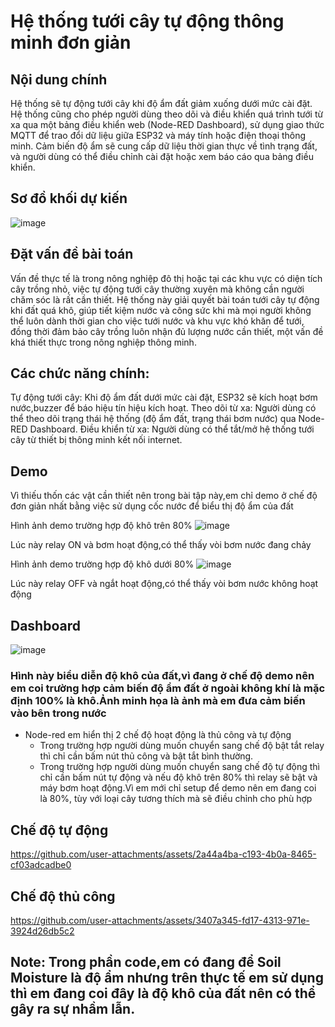 # Hệ thống tưới cây tự động thông minh đơn giản
## Nội dung chính
Hệ thống sẽ tự động tưới cây khi độ ẩm đất giảm xuống dưới mức cài đặt. Hệ thống cũng cho phép người dùng theo dõi và điều khiển quá trình tưới từ xa qua một bảng điều khiển web (Node-RED Dashboard), sử dụng giao thức MQTT để trao đổi dữ liệu giữa ESP32 và máy tính hoặc điện thoại thông minh. Cảm biến độ ẩm sẽ cung cấp dữ liệu thời gian thực về tình trạng đất, và người dùng có thể điều chỉnh cài đặt hoặc xem báo cáo qua bảng điều khiển.

## Sơ đồ khối dự kiến
![image](https://github.com/user-attachments/assets/ff418450-a248-4b19-9e28-861a7e07d48b)


## Đặt vấn đề bài toán
Vấn đề thực tế là trong nông nghiệp đô thị hoặc tại các khu vực có diện tích cây trồng nhỏ, việc tự động tưới cây thường xuyên mà không cần người chăm sóc là rất cần thiết. Hệ thống này giải quyết bài toán tưới cây tự động khi đất quá khô, giúp tiết kiệm nước và công sức khi mà mọi người không thể luôn dành thời gian cho việc tưới nước và khu vực khó khăn để tưới, đồng thời đảm bảo cây trồng luôn nhận đủ lượng nước cần thiết, một vấn đề khá thiết thực trong nông nghiệp thông minh.

## Các chức năng chính:
Tự động tưới cây: Khi độ ẩm đất dưới mức cài đặt, ESP32 sẽ kích hoạt bơm nước,buzzer để báo hiệu tín hiệu kích hoạt.
Theo dõi từ xa: Người dùng có thể theo dõi trạng thái hệ thống (độ ẩm đất, trạng thái bơm nước) qua Node-RED Dashboard.
Điều khiển từ xa: Người dùng có thể tắt/mở hệ thống tưới cây từ thiết bị thông minh kết nối internet.

## Demo

Vì thiếu thốn các vật cần thiết nên trong bài tập này,em chỉ demo ở chế độ đơn giản nhất bằng việc sử dụng cốc nước để biểu thị độ ẩm của đất

Hình ảnh demo trường hợp độ khô trên 80%
![image](https://github.com/user-attachments/assets/e8078255-7fc4-4253-9bd9-05c7979ed408)

Lúc này relay ON và bơm hoạt động,có thể thấy vòi bơm nước đang chảy

Hình ảnh demo trường hợp độ khô dưới 80%
![image](https://github.com/user-attachments/assets/c192857a-4e43-40c8-858a-8f20c70de657)

Lúc này relay OFF và ngắt hoạt động,có thể thấy vòi bơm nước không hoạt động
## Dashboard
![image](https://github.com/user-attachments/assets/ba7c8a29-e13f-494e-adaa-681461fcca35)

### Hình này biểu diễn độ khô của đất,vì đang ở chế độ demo nên em coi trường hợp cảm biến độ ẩm đất ở ngoài không khí là mặc định 100% là khô.Ảnh minh họa là ảnh mà em đưa cảm biến vào bên trong nước
- Node-red em hiển thị 2 chế độ hoạt động là thủ công và tự động
    + Trong trường hợp người dùng muốn chuyển sang chế độ bật tắt relay thì chỉ cần bấm nút thủ công và bật tắt bình thường.
    + Trong trường hợp người dùng muốn chuyển sang chế độ tự động thì chỉ cần bấm nút tự động và nếu độ khô trên 80% thì relay sẽ bật và máy bơm hoạt động.Vì em mới chỉ setup để demo nên em đang coi là 80%,
      tùy với loại cây tương thích mà sẽ điều chỉnh cho phù hợp
## Chế độ tự động 
https://github.com/user-attachments/assets/2a44a4ba-c193-4b0a-8465-cf03adcadbe0

## Chế độ thủ công

https://github.com/user-attachments/assets/3407a345-fd17-4313-971e-3924d26db5c2

## Note: Trong phần code,em có đang để Soil Moisture là độ ẩm nhưng trên thực tế em sử dụng thì em đang coi đây là độ khô của đất nên có thể gây ra sự nhầm lẫn.
